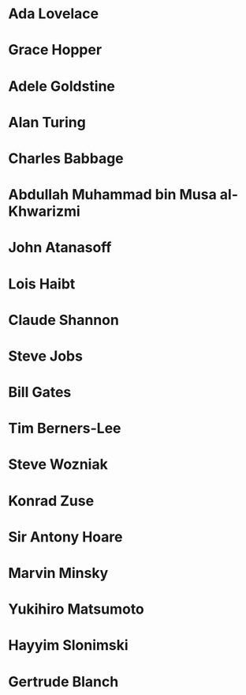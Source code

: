 # Ada Lovelace
# Grace Hopper
# Adele Goldstine
# Alan Turing
# Charles Babbage
# Abdullah Muhammad bin Musa al-Khwarizmi
# John Atanasoff
# Lois Haibt
# Claude Shannon
# Steve Jobs
# Bill Gates
# Tim Berners-Lee
# Steve Wozniak
# Konrad Zuse
# Sir Antony Hoare
# Marvin Minsky
# Yukihiro Matsumoto
# Hayyim Slonimski
# Gertrude Blanch